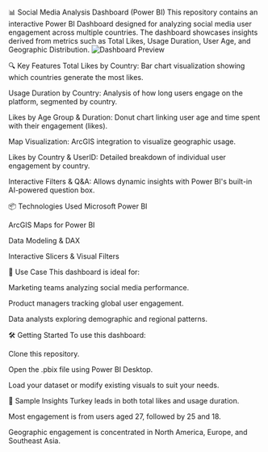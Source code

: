📊 Social Media Analysis Dashboard (Power BI)
This repository contains an interactive Power BI Dashboard designed for analyzing social media user engagement across multiple countries. The dashboard showcases insights derived from metrics such as Total Likes, Usage Duration, User Age, and Geographic Distribution.
![Dashboard Preview](./dashboard-preview.png)


🔍 Key Features
Total Likes by Country: Bar chart visualization showing which countries generate the most likes.

Usage Duration by Country: Analysis of how long users engage on the platform, segmented by country.

Likes by Age Group & Duration: Donut chart linking user age and time spent with their engagement (likes).

Map Visualization: ArcGIS integration to visualize geographic usage.

Likes by Country & UserID: Detailed breakdown of individual user engagement by country.

Interactive Filters & Q&A: Allows dynamic insights with Power BI's built-in AI-powered question box.

📦 Technologies Used
Microsoft Power BI

ArcGIS Maps for Power BI

Data Modeling & DAX

Interactive Slicers & Visual Filters

📁 Use Case
This dashboard is ideal for:

Marketing teams analyzing social media performance.

Product managers tracking global user engagement.

Data analysts exploring demographic and regional patterns.

🛠️ Getting Started
To use this dashboard:

Clone this repository.

Open the .pbix file using Power BI Desktop.

Load your dataset or modify existing visuals to suit your needs.

📌 Sample Insights
Turkey leads in both total likes and usage duration.

Most engagement is from users aged 27, followed by 25 and 18.

Geographic engagement is concentrated in North America, Europe, and Southeast Asia.

